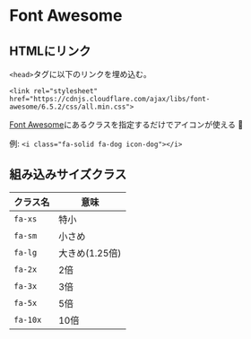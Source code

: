 # Font Awesome

## HTMLにリンク

`<head>`タグに以下のリンクを埋め込む。

```
<link rel="stylesheet" href="https://cdnjs.cloudflare.com/ajax/libs/font-awesome/6.5.2/css/all.min.css">
```

[Font Awesome](https://fontawesome.com/icons)にあるクラスを指定するだけでアイコンが使える :dog:

例: `<i class="fa-solid fa-dog icon-dog"></i>`

## 組み込みサイズクラス

| クラス名 | 意味           |
|----------|----------------|
| `fa-xs`  | 特小           |
| `fa-sm`  | 小さめ         |
| `fa-lg`  | 大きめ(1.25倍) |
| `fa-2x`  | 2倍            |
| `fa-3x`  | 3倍            |
| `fa-5x`  | 5倍            |
| `fa-10x` | 10倍           |

